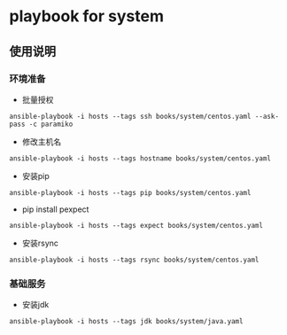 # playbook for system

## 使用说明

### 环境准备
- 批量授权
```
ansible-playbook -i hosts --tags ssh books/system/centos.yaml --ask-pass -c paramiko
```
- 修改主机名
```
ansible-playbook -i hosts --tags hostname books/system/centos.yaml
```
- 安装pip
```
ansible-playbook -i hosts --tags pip books/system/centos.yaml
```
- pip install pexpect
```
ansible-playbook -i hosts --tags expect books/system/centos.yaml
```
- 安装rsync
```
ansible-playbook -i hosts --tags rsync books/system/centos.yaml
```
### 基础服务
- 安装jdk
```
ansible-playbook -i hosts --tags jdk books/system/java.yaml
```
